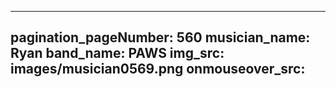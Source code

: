 ------
pagination_pageNumber: 560
musician_name: Ryan
band_name: PAWS
img_src: images/musician0569.png
onmouseover_src: 
------
